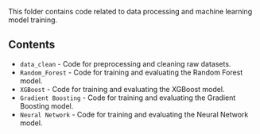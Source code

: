 This folder contains code related to data processing and machine learning model training.

## Contents

- `data_clean` - Code for preprocessing and cleaning raw datasets.
- `Random_Forest` - Code for training and evaluating the Random Forest model.
- `XGBoost` - Code for training and evaluating the XGBoost model.
- `Gradient Boosting` - Code for training and evaluating the Gradient Boosting model.
- `Neural Network` - Code for training and evaluating the Neural Network model.
